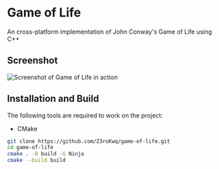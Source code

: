 
# Game of Life
An cross-platform implementation of John Conway's Game of Life using C++

## Screenshot
![Screenshot of Game of Life in action](https://i.imgur.com/KV8ziXY.png)

## Installation and Build
The following tools are required to work on the project:
- CMake

```bash
git clone https://github.com/Z3roKwq/game-of-life.git
cd game-of-life
cmake . -B build -G Ninja
cmake --build build
```
